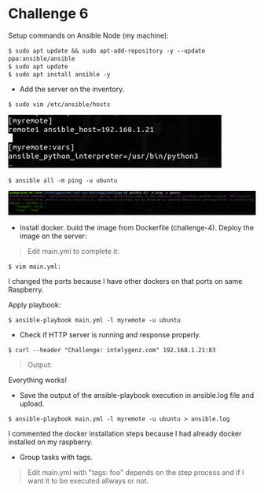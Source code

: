 # Challenge 6

Setup commands on Ansible Node (my machine):

```
$ sudo apt update && sudo apt-add-repository -y --update ppa:ansible/ansible
$ sudo apt update
$ sudo apt install ansible -y
```

- Add the server on the inventory.

```
$ sudo vim /etc/ansible/hosts
```
![image](hosts.png)

```
$ ansible all -m ping -u ubuntu
```
![image](ping.png)

- Install docker.
  build the image from Dockerfile (challenge-4).
  Deploy the image on the server:

> Edit main.yml to complete it:
```
$ vim main.yml:
```

I changed the ports because I have other dockers on that ports on same Raspberry.

Apply playbook:

```
$ ansible-playbook main.yml -l myremote -u ubuntu
```

- Check if HTTP server is running and response properly.

```
$ curl --header "Challenge: intelygenz.com" 192.168.1.21:83
```

> Output:

Everything works!

- Save the output of the ansible-playbook execution in ansible.log file and upload.

```
$ ansible-playbook main.yml -l myremote -u ubuntu > ansible.log
```

I commented the docker installation steps because I had already docker installed on my raspberry.

- Group tasks with tags.

> Edit main.yml with "tags: foo" depends on the step process and if I want it to be executed allways or not.
